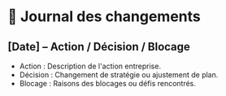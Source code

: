 # 🔁 Journal des changements

## [Date] – Action / Décision / Blocage
- Action : Description de l'action entreprise.
- Décision : Changement de stratégie ou ajustement de plan.
- Blocage : Raisons des blocages ou défis rencontrés.
